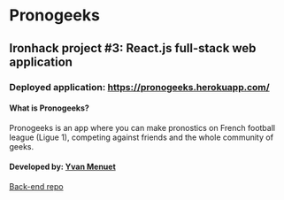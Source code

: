 # Pronogeeks
## Ironhack project #3: React.js full-stack web application

### Deployed application: https://pronogeeks.herokuapp.com/

#### What is Pronogeeks?
Pronogeeks is an app where you can make pronostics on French football league (Ligue 1), competing against friends and the whole community of geeks.<br>

#### Developed by: [Yvan Menuet](https://github.com/ymenuet)

[Back-end repo](https://github.com/ymenuet/pronogeeks-server)
